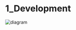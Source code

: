 # 1_Development

![diagram](https://www.plantuml.com/plantuml/svg/0/LP1DJWCn38Nt8yqTJ5SWbSw65Qj2GMn0gf1O8pTnEr7pH-8Kn6qG2mw0EC5S3C-K3h1px9VlFNkU6HCNPq7JZco8ZZpNrP7noXPDq3B7VDuq2Pzd6yDjMPLCIGNFefkfu1hKoQ3VsH9BipWxNLhq_71tsrXaoYojnuMeqNXAioX6TLLNO-TubT2hTWgJow6OZ1K4B_RYrRs1ST5I7mnr08Gr8PT4avE_8EDmG_BxAgWj9HYUFUqYMgEm--ZU0pmL0deXLHWXWEe-jTa4MHoAGzWd-G_L0-oNgYblESIUkwJa38-y17Wm-g8ybU1Er95a2QyCYemfUPp26b-XvC7L2RJtgwjxikCb3elSKC9-siz-UcESwxrfFvwBXLpr6m00)